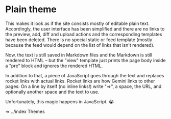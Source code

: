 Plain theme
===========

This makes it look as if the site consists mostly of editable plain
text. Accordingly, the user interface has been simplified and there
are no links to the preview, add, diff and upload actions and the
corresponding templates have been deleted. There is no special static
or feed template (mostly because the feed would depend on the list of
links that isn't rendered).

Now, the text is still saved in Markdown files and the Markdown is
still rendered to HTML – but the "view" template just prints the page
body inside a "pre" block and ignores the rendered HTML.

In addition to that, a piece of JavaScript goes through the text and
replaces rocket links with actual links. Rocket links are how Gemini
links to other pages: On a line by itself (no inline links!) write
"=>", a space, the URL, and optionally another space and the text to
use.

Unfortunately, this magic happens in JavaScript. 😭

=> ../index Themes
